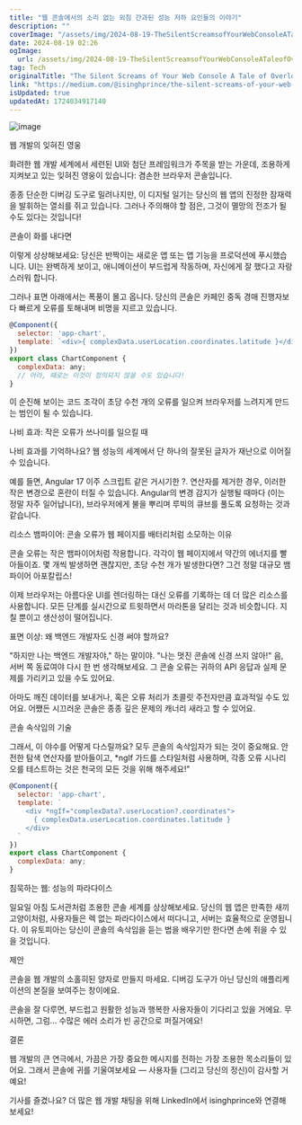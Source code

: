 ```yaml
---
title: "웹 콘솔에서의 소리 없는 외침 간과된 성능 저하 요인들의 이야기"
description: ""
coverImage: "/assets/img/2024-08-19-TheSilentScreamsofYourWebConsoleATaleofOverlookedPerformanceKillers_0.png"
date: 2024-08-19 02:26
ogImage: 
  url: /assets/img/2024-08-19-TheSilentScreamsofYourWebConsoleATaleofOverlookedPerformanceKillers_0.png
tag: Tech
originalTitle: "The Silent Screams of Your Web Console A Tale of Overlooked Performance Killers"
link: "https://medium.com/@isinghprince/the-silent-screams-of-your-web-console-a-tale-of-overlooked-performance-killers-9cd3225fd270"
isUpdated: true
updatedAt: 1724034917140
---
```



![image](/assets/img/2024-08-19-TheSilentScreamsofYourWebConsoleATaleofOverlookedPerformanceKillers_0.png)

웹 개발의 잊혀진 영웅

화려한 웹 개발 세계에서 세련된 UI와 첨단 프레임워크가 주목을 받는 가운데, 조용하게 지켜보고 있는 잊혀진 영웅이 있습니다: 겸손한 브라우저 콘솔입니다.

종종 단순한 디버깅 도구로 밀려나지만, 이 디지털 일기는 당신의 웹 앱의 진정한 잠재력을 발휘하는 열쇠를 쥐고 있습니다. 그러나 주의해야 할 점은, 그것이 멸망의 전조가 될 수도 있다는 것입니다!

<!-- cozy-coder - 수평 -->
<ins class="adsbygoogle"
     style="display:block"
     data-ad-client="ca-pub-4877378276818686"
     data-ad-slot="1107185301"
     data-ad-format="auto"
     data-full-width-responsive="true"></ins>
<script>
     (adsbygoogle = window.adsbygoogle || []).push({});
</script>

콘솔이 화를 내다면

이렇게 상상해보세요: 당신은 반짝이는 새로운 앱 또는 앱 기능을 프로덕션에 푸시했습니다. UI는 완벽하게 보이고, 애니메이션이 부드럽게 작동하며, 자신에게 잘 했다고 자랑스러워 합니다.

그러나 표면 아래에서는 폭풍이 몰고 옵니다. 당신의 콘솔은 카페인 중독 경매 진행자보다 빠르게 오류를 토해내며 비명을 지르고 있습니다.

```js
@Component({
  selector: 'app-chart',
  template: `<div>{ complexData.userLocation.coordinates.latitude }</div>`
})
export class ChartComponent {
  complexData: any;
  // 어라, 때로는 이것이 정의되지 않을 수도 있습니다!
}
```

<!-- cozy-coder - 수평 -->
<ins class="adsbygoogle"
     style="display:block"
     data-ad-client="ca-pub-4877378276818686"
     data-ad-slot="1107185301"
     data-ad-format="auto"
     data-full-width-responsive="true"></ins>
<script>
     (adsbygoogle = window.adsbygoogle || []).push({});
</script>

이 순진해 보이는 코드 조각이 초당 수천 개의 오류를 일으켜 브라우저를 느려지게 만드는 범인이 될 수 있습니다.

나비 효과: 작은 오류가 쓰나미를 일으킬 때

나비 효과를 기억하나요? 웹 성능의 세계에서 단 하나의 잘못된 글자가 재난으로 이어질 수 있습니다.

예를 들면, Angular 17 이주 스크립트 같은 거시기한 ?. 연산자를 제거한 경우, 이러한 작은 변경으로 혼란이 터질 수 있습니다. Angular의 변경 감지가 실행될 때마다 (이는 정말 자주 일어납니다), 브라우저에게 불을 뿌리며 루빅의 큐브를 풀도록 요청하는 것과 같습니다.

<!-- cozy-coder - 수평 -->
<ins class="adsbygoogle"
     style="display:block"
     data-ad-client="ca-pub-4877378276818686"
     data-ad-slot="1107185301"
     data-ad-format="auto"
     data-full-width-responsive="true"></ins>
<script>
     (adsbygoogle = window.adsbygoogle || []).push({});
</script>

리소스 뱀파이어: 콘솔 오류가 웹 페이지를 배터리처럼 소모하는 이유

콘솔 오류는 작은 뱀파이어처럼 작용합니다. 각각이 웹 페이지에서 약간의 에너지를 빨아들이죠. 몇 개씩 발생하면 괜찮지만, 초당 수천 개가 발생한다면? 그건 정말 대규모 뱀파이어 아포칼립스!

이제 브라우저는 아름다운 UI를 렌더링하는 대신 오류를 기록하는 데 더 많은 리소스를 사용합니다. 모든 단계를 실시간으로 트윗하면서 마라톤을 달리는 것과 비슷합니다. 지칠 뿐이고 생산성이 떨어집니다.

표면 이상: 왜 백엔드 개발자도 신경 써야 할까요?

<!-- cozy-coder - 수평 -->
<ins class="adsbygoogle"
     style="display:block"
     data-ad-client="ca-pub-4877378276818686"
     data-ad-slot="1107185301"
     data-ad-format="auto"
     data-full-width-responsive="true"></ins>
<script>
     (adsbygoogle = window.adsbygoogle || []).push({});
</script>

"하지만 나는 백엔드 개발자야," 하는 말이야. "나는 멋진 콘솔에 신경 쓰지 않아!" 음, 서버 쪽 동료여야 다시 한 번 생각해보세요. 그 콘솔 오류는 귀하의 API 응답과 실제 문제를 가리키고 있을 수도 있어요.

아마도 깨진 데이터를 보내거나, 혹은 오류 처리가 초콜릿 주전자만큼 효과적일 수도 있어요. 어쨌든 시끄러운 콘솔은 종종 깊은 문제의 캐너리 새라고 할 수 있어요.

콘솔 속삭임의 기술

그래서, 이 야수를 어떻게 다스릴까요? 모두 콘솔의 속삭임자가 되는 것이 중요해요. 안전한 탐색 연산자를 받아들이고, *ngIf 가드를 스타일처럼 사용하며, 각종 오류 시나리오를 테스트하는 것은 천국의 모든 것을 위해 해주세요!"

<!-- cozy-coder - 수평 -->
<ins class="adsbygoogle"
     style="display:block"
     data-ad-client="ca-pub-4877378276818686"
     data-ad-slot="1107185301"
     data-ad-format="auto"
     data-full-width-responsive="true"></ins>
<script>
     (adsbygoogle = window.adsbygoogle || []).push({});
</script>

```js
@Component({
  selector: 'app-chart',
  template: `
    <div *ngIf="complexData?.userLocation?.coordinates">
      { complexData.userLocation.coordinates.latitude }
    </div>
  `
})
export class ChartComponent {
  complexData: any;
}
```

침묵하는 웹: 성능의 파라다이스

일요일 아침 도서관처럼 조용한 콘솔 세계를 상상해보세요. 당신의 웹 앱은 만족한 새끼 고양이처럼, 사용자들은 렉 없는 파라다이스에서 떠다니고, 서버는 효율적으로 운영됩니다. 이 유토피아는 당신이 콘솔의 속삭임을 듣는 법을 배우기만 한다면 손에 쥐을 수 있을 것입니다.

제안


<!-- cozy-coder - 수평 -->
<ins class="adsbygoogle"
     style="display:block"
     data-ad-client="ca-pub-4877378276818686"
     data-ad-slot="1107185301"
     data-ad-format="auto"
     data-full-width-responsive="true"></ins>
<script>
     (adsbygoogle = window.adsbygoogle || []).push({});
</script>

콘솔을 웹 개발의 소홀히된 양자로 만들지 마세요. 디버깅 도구가 아닌 당신의 애플리케이션의 본질을 보여주는 창이에요.

콘솔을 잘 다루면, 부드럽고 원활한 성능과 행복한 사용자들이 기다리고 있을 거에요. 무시하면, 그럼... 수많은 에러 소리가 빈 공간으로 퍼질거에요!

결론

웹 개발의 큰 연극에서, 가끔은 가장 중요한 메시지를 전하는 가장 조용한 목소리들이 있어요. 그래서 콘솔에 귀를 기울여보세요 — 사용자들 (그리고 당신의 정신)이 감사할 거예요!

<!-- cozy-coder - 수평 -->
<ins class="adsbygoogle"
     style="display:block"
     data-ad-client="ca-pub-4877378276818686"
     data-ad-slot="1107185301"
     data-ad-format="auto"
     data-full-width-responsive="true"></ins>
<script>
     (adsbygoogle = window.adsbygoogle || []).push({});
</script>

기사를 즐겼나요? 더 많은 웹 개발 채팅을 위해 LinkedIn에서 isinghprince와 연결해보세요!